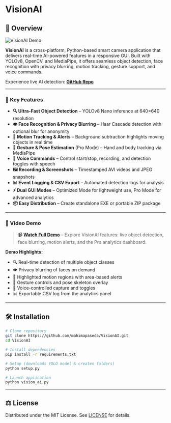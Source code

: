 # VisionAI

## 🌟 Overview

![VisionAI Demo](./video.gif)

**VisionAI** is a cross-platform, Python-based smart camera application that delivers real-time AI-powered features in a responsive GUI. Built with YOLOv8, OpenCV, and MediaPipe, it offers seamless object detection, face recognition with privacy blurring, motion tracking, gesture support, and voice commands.

Experience live AI detection: **[GitHub Repo](https://github.com/mahimapaseda/VisionAI)**

---

### 🎯 Key Features

- **🔍 Ultra-Fast Object Detection** – YOLOv8 Nano inference at 640×640 resolution
- **👁️ Face Recognition & Privacy Blurring** – Haar Cascade detection with optional blur for anonymity
- **🏃 Motion Tracking & Alerts** – Background subtraction highlights moving objects in real time
- **🤚 Gesture & Pose Estimation** (Pro Mode) – Hand and body tracking via MediaPipe
- **🎤 Voice Commands** – Control start/stop, recording, and detection toggles with speech
- **🖼️ Recording & Screenshots** – Timestamped AVI videos and JPEG snapshots
- **📊 Event Logging & CSV Export** – Automated detection logs for analysis
- **⚡ Dual GUI Modes** – Optimized Mode for lightweight use, Pro Mode for advanced analytics
- **📦 Easy Distribution** – Create standalone EXE or portable ZIP package

---

### 🎥 Video Demo

> **📹 [Watch Full Demo](./video.mp4)** – Explore VisionAI features: live object detection, face blurring, motion alerts, and the Pro analytics dashboard.

**Demo Highlights:**

- 🔍 Real-time detection of multiple object classes
- 👁️ Privacy blurring of faces on demand
- 🏃 Highlighted motion regions with area-based alerts
- 🤚 Gesture controls and pose skeleton overlay
- 🎤 Voice-controlled capture and toggles
- 📊 Exportable CSV log from the analytics panel

---

## 🛠️ Installation
```bash
# Clone repository
git clone https://github.com/mahimapaseda/VisionAI.git
cd VisionAI

# Install dependencies
pip install -r requirements.txt

# Setup (downloads YOLO model & creates folders)
python setup.py

# Launch application
python vision_ai.py
```

---

## ⚖️ License
Distributed under the MIT License. See [LICENSE](LICENSE) for details.
